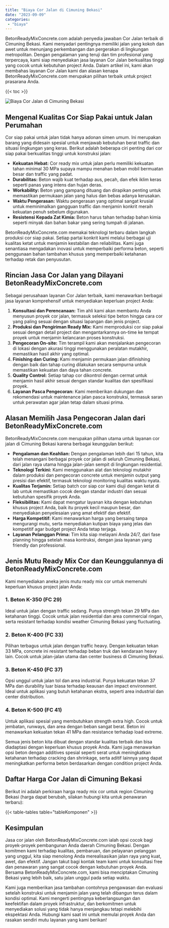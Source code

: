 ```yaml
---
title: "Biaya Cor Jalan di Cimuning Bekasi"
date: "2023-09-09"
categories: 
 - "biaya"
---
```


BetonReadyMixConcrete.com adalah penyedia jawaban Cor Jalan terbaik di Cimuning Bekasi. Kami menyadari pentingnya memiliki jalan yang kokoh dan awet untuk menunjang perkembangan dan pergerakan di lingkungan metropolitan. Dengan pengalaman yang teruji dan tim profesional yang terpercaya, kami siap menyediakan jasa layanan Cor Jalan berkualitas tinggi yang cocok untuk kebutuhan project Anda. Dalam artikel ini, kami akan membahas layanan Cor Jalan kami dan alasan kenapa BetonReadyMixConcrete.com merupakan pilihan terbaik untuk project prasarana Anda.

{{< toc >}}

![Biaya Cor Jalan di Cimuning Bekasi](https://betoncor8.github.io/cor/harga-beton-readymix-concrete%20(44).png)

## Mengenal Kualitas Cor Siap Pakai untuk Jalan Perumahan

Cor siap pakai untuk jalan tidak hanya adonan simen umum. Ini merupakan barang yang didesain spesial untuk menjawab kebutuhan berat traffic dan situasi lingkungan yang keras. Berikut adalah beberapa ciri penting dari cor siap pakai berkualitas tinggi untuk konstruksi jalan:

- **Kekuatan Hebat:** Cor ready mix untuk jalan perlu memiliki kekuatan tahan minimal 30 MPa supaya mampu menahan beban mobil bermuatan besar dan traffic yang padat.
- **Durabilitas:** Beton wajib kuat terhadap aus, pecah, dan efek iklim keras seperti panas yang intens dan hujan deras.
- **Workability:** Beton yang gampang dituang dan dirapikan penting untuk memastikan permukaan jalan yang halus dan bebas adanya kerusakan.
- **Waktu Pengerasan:** Waktu pengerasan yang optimal sangat krusial untuk meminimalkan gangguan traffic dan menjamin konkrit meraih kekuatan penuh sebelum digunakan.
- **Resistensi Kepada Zat Kimia:** Beton harus tahan terhadap bahan kimia seperti minyak dan bahan bakar yang sering tumpah di jalanan.

BetonReadyMixConcrete.com memakai teknologi terbaru dalam langkah produksi cor siap pakai. Setiap partai konkrit kami melalui berbagai uji kualitas ketat untuk menjamin kestabilan dan reliabilitas. Kami juga senantiasa mengadakan inovasi untuk memperbaiki performa beton, seperti penggunaan bahan tambahan khusus yang memperbaiki ketahanan terhadap retak dan penyusutan.

## Rincian Jasa Cor Jalan yang Dilayani BetonReadyMixConcrete.com

Sebagai perusahaan layanan Cor Jalan terbaik, kami menawarkan berbagai jasa layanan komprehensif untuk menyediakan keperluan project Anda:

1. **Konsultasi dan Perencanaan:** Tim ahli kami akan membantu Anda menyusun proyek cor jalan, termasuk seleksi tipe beton hingga cara cor yang paling sesuai dengan situasi lapangan dan jenis project.
2. **Produksi dan Pengiriman Ready Mix:** Kami memproduksi cor siap pakai sesuai dengan detail project dan mengantarkannya on-time ke tempat proyek untuk menjamin kelancaran proses konstruksi.
3. **Pengecoran On-site:** Tim terampil kami akan menjalankan pengecoran di lokasi dengan akurasi tinggi menggunakan peralatan mutakhir, memastikan hasil akhir yang optimal.
4. **Finishing dan Curing:** Kami menjamin permukaan jalan difinishing dengan baik dan tahap curing dilakukan secara sempurna untuk memastikan kekuatan dan daya tahan concrete.
5. **Quality Control:** Setiap tahap cor dikontrol dengan cermat untuk menjamin hasil akhir sesuai dengan standar kualitas dan spesifikasi proyek.
6. **Layanan Pasca Pengecoran:** Kami memberikan dukungan dan rekomendasi untuk maintenance jalan pasca konstruksi, termasuk saran untuk perawatan agar jalan tetap dalam situasi prima.

## Alasan Memilih Jasa Pengecoran Jalan dari BetonReadyMixConcrete.com

BetonReadyMixConcrete.com merupakan pilihan utama untuk layanan cor jalan di Cimuning Bekasi karena berbagai keunggulan berikut:

- **Pengalaman dan Keahlian:** Dengan pengalaman lebih dari 15 tahun, kita telah menangani berbagai proyek cor jalan di seluruh Cimuning Bekasi, dari jalan raya utama hingga jalan-jalan sempit di lingkungan residential.
- **Teknologi Terkini:** Kami menggunakan alat dan teknologi mutakhir dalam produksi dan pengecoran concrete untuk menjamin output yang presisi dan efektif, termasuk teknologi monitoring kualitas waktu nyata.
- **Kualitas Terjamin:** Setiap batch cor siap cor kami diuji dengan ketat di lab untuk memastikan cocok dengan standar industri dan sesuai kebutuhan spesifik proyek Anda.
- **Fleksibilitas:** Kami dapat mengatur layanan kita dengan kebutuhan khusus project Anda, baik itu proyek kecil maupun besar, dan menyediakan penyelesaian yang amat efektif dan efektif.
- **Harga Kompetitif:** Kami menawarkan harga yang bersaing tanpa mengurangi mutu, serta menyediakan kutipan biaya yang jelas dan kompetitif agar budget project Anda tetap terjaga.
- **Layanan Pelanggan Prima:** Tim kita siap melayani Anda 24/7, dari fase planning hingga setelah masa kontruksi, dengan jasa layanan yang friendly dan professional.

## Jenis Mutu Ready Mix Cor dan Keunggulannya di BetonReadyMixConcrete.com

Kami menyediakan aneka jenis mutu ready mix cor untuk memenuhi keperluan khusus project jalan Anda:

### 1\. Beton K-350 (FC 29)

Ideal untuk jalan dengan traffic sedang. Punya strength tekan 29 MPa dan ketahanan tinggi. Cocok untuk jalan residential dan area commercial ringan, serta resistant terhadap kondisi weather Cimuning Bekasi yang fluctuating.

### 2\. Beton K-400 (FC 33)

Pilihan terbagus untuk jalan dengan traffic heavy. Dengan kekuatan tekan 33 MPa, concrete ini resistant terhadap beban truk dan kendaraan heavy lain. Cocok untuk jalan-jalan utama dan center business di Cimuning Bekasi.

### 3\. Beton K-450 (FC 37)

Opsi unggul untuk jalan tol dan area industrial. Punya kekuatan tekan 37 MPa dan durability luar biasa terhadap keausan dan impact environment. Ideal untuk aplikasi yang butuh ketahanan ekstra, seperti area industrial dan center distribution.

### 4\. Beton K-500 (FC 41)

Untuk aplikasi spesial yang membutuhkan strength extra high. Cocok untuk jembatan, runways, dan area dengan beban sangat berat. Beton ini menawarkan kekuatan tekan 41 MPa dan resistance terhadap load extreme.

Semua jenis beton kita dibuat dengan standar kualitas terbaik dan bisa diadaptasi dengan keperluan khusus proyek Anda. Kami juga menawarkan opsi beton dengan additives spesial seperti serat untuk meningkatkan ketahanan terhadap cracking dan shrinkage, serta aditif lainnya yang dapat meningkatkan performa beton berdasarkan dengan condition project Anda.

## Daftar Harga Cor Jalan di Cimuning Bekasi

Berikut ini adalah perkiraan harga ready mix cor untuk region Cimuning Bekasi (harga dapat berubah, silakan hubungi kita untuk penawaran terbaru):

{{< table-tables table="tableKomponen" >}}

## Kesimpulan

Jasa cor jalan oleh BetonReadyMixConcrete.com ialah opsi cocok bagi proyek-proyek pembangunan Anda daerah Cimuning Bekasi. Dengan komitmen kami terhadap kualitas, pembaruan, dan pelayanan pelanggan yang unggul, kita siap menolong Anda merealisasikan jalan raya yang kuat, awet, dan efektif. Jangan takut bagi kontak team kami untuk konsultasi free dan penawaran yang sangat cocok dengan kebutuhan proyek Anda. Bersama BetonReadyMixConcrete.com, kami bisa menciptakan Cimuning Bekasi yang lebih baik, satu jalan unggul pada setiap waktu.

Kami juga memberikan jasa tambahan contohnya pengawasan dan evaluasi setelah konstruksi untuk menjamin jalan yang telah dibangun terus dalam kondisi optimal. Kami mengerti pentingnya keberlangsungan dan keefektifan dalam proyek infrastruktur, dan berkomitmen untuk menyediakan solusi yang tidak hanya menjangkau tetapi melebihi ekspektasi Anda. Hubungi kami saat ini untuk memulai proyek Anda dan rasakan sendiri mutu layanan yang kami berikan!
